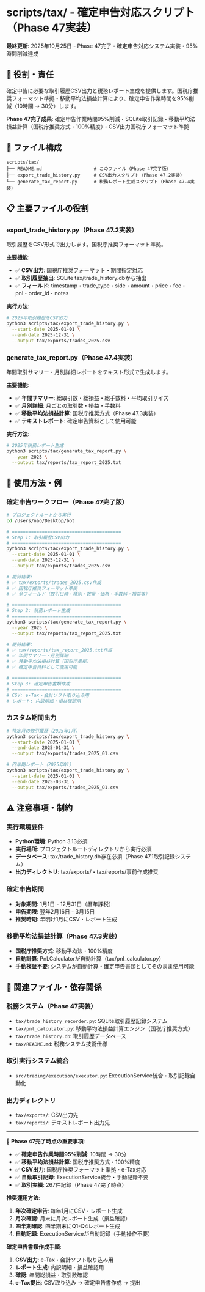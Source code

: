 # scripts/tax/ - 確定申告対応スクリプト（Phase 47実装）

**最終更新**: 2025年10月25日 - Phase 47完了・確定申告対応システム実装・95%時間削減達成

## 🎯 役割・責任

確定申告に必要な取引履歴CSV出力と税務レポート生成を提供します。国税庁推奨フォーマット準拠・移動平均法損益計算により、確定申告作業時間を95%削減（10時間 → 30分）します。

**Phase 47完了成果**: 確定申告作業時間95%削減・SQLite取引記録・移動平均法損益計算（国税庁推奨方式・100%精度）・CSV出力国税庁フォーマット準拠

## 📂 ファイル構成

```
scripts/tax/
├── README.md                   # このファイル（Phase 47完了版）
├── export_trade_history.py     # CSV出力スクリプト（Phase 47.2実装）
└── generate_tax_report.py      # 税務レポート生成スクリプト（Phase 47.4実装）
```

## 📋 主要ファイルの役割

### **export_trade_history.py**（Phase 47.2実装）
取引履歴をCSV形式で出力します。国税庁推奨フォーマット準拠。

**主要機能**:
- ✅ **CSV出力**: 国税庁推奨フォーマット・期間指定対応
- ✅ **取引履歴抽出**: SQLite tax/trade_history.dbから抽出
- ✅ **フィールド**: timestamp・trade_type・side・amount・price・fee・pnl・order_id・notes

**実行方法**:
```bash
# 2025年取引履歴をCSV出力
python3 scripts/tax/export_trade_history.py \
  --start-date 2025-01-01 \
  --end-date 2025-12-31 \
  --output tax/exports/trades_2025.csv
```

### **generate_tax_report.py**（Phase 47.4実装）
年間取引サマリー・月別詳細レポートをテキスト形式で生成します。

**主要機能**:
- ✅ **年間サマリー**: 総取引数・総損益・総手数料・平均取引サイズ
- ✅ **月別詳細**: 月ごとの取引数・損益・手数料
- ✅ **移動平均法損益計算**: 国税庁推奨方式（Phase 47.3実装）
- ✅ **テキストレポート**: 確定申告資料として使用可能

**実行方法**:
```bash
# 2025年税務レポート生成
python3 scripts/tax/generate_tax_report.py \
  --year 2025 \
  --output tax/reports/tax_report_2025.txt
```

## 📝 使用方法・例

### **確定申告ワークフロー**（Phase 47完了版）
```bash
# プロジェクトルートから実行
cd /Users/nao/Desktop/bot

# ========================================
# Step 1: 取引履歴CSV出力
# ========================================
python3 scripts/tax/export_trade_history.py \
  --start-date 2025-01-01 \
  --end-date 2025-12-31 \
  --output tax/exports/trades_2025.csv

# 期待結果:
# ✅ tax/exports/trades_2025.csv作成
# ✅ 国税庁推奨フォーマット準拠
# ✅ 全フィールド（取引日時・種別・数量・価格・手数料・損益等）

# ========================================
# Step 2: 税務レポート生成
# ========================================
python3 scripts/tax/generate_tax_report.py \
  --year 2025 \
  --output tax/reports/tax_report_2025.txt

# 期待結果:
# ✅ tax/reports/tax_report_2025.txt作成
# ✅ 年間サマリー・月別詳細
# ✅ 移動平均法損益計算（国税庁準拠）
# ✅ 確定申告資料として使用可能

# ========================================
# Step 3: 確定申告書類作成
# ========================================
# CSV: e-Tax・会計ソフト取り込み用
# レポート: 内訳明細・損益確認用
```

### **カスタム期間出力**
```bash
# 特定月の取引履歴（2025年1月）
python3 scripts/tax/export_trade_history.py \
  --start-date 2025-01-01 \
  --end-date 2025-01-31 \
  --output tax/exports/trades_2025_01.csv

# 四半期レポート（2025年Q1）
python3 scripts/tax/export_trade_history.py \
  --start-date 2025-01-01 \
  --end-date 2025-03-31 \
  --output tax/exports/trades_2025_Q1.csv
```

## ⚠️ 注意事項・制約

### **実行環境要件**
- **Python環境**: Python 3.13必須
- **実行場所**: プロジェクトルートディレクトリから実行必須
- **データベース**: tax/trade_history.db存在必須（Phase 47.1取引記録システム）
- **出力ディレクトリ**: tax/exports/・tax/reports/事前作成推奨

### **確定申告期間**
- **対象期間**: 1月1日 - 12月31日（暦年課税）
- **申告期限**: 翌年2月16日 - 3月15日
- **推奨時期**: 年明け1月にCSV・レポート生成

### **移動平均法損益計算**（Phase 47.3実装）
- **国税庁推奨方式**: 移動平均法・100%精度
- **自動計算**: PnLCalculatorが自動計算（tax/pnl_calculator.py）
- **手動検証不要**: システムが自動計算・確定申告書類としてそのまま使用可能

## 🔗 関連ファイル・依存関係

### **税務システム**（Phase 47実装）
- `tax/trade_history_recorder.py`: SQLite取引履歴記録システム
- `tax/pnl_calculator.py`: 移動平均法損益計算エンジン（国税庁推奨方式）
- `tax/trade_history.db`: 取引履歴データベース
- `tax/README.md`: 税務システム技術仕様

### **取引実行システム統合**
- `src/trading/execution/executor.py`: ExecutionService統合・取引記録自動化

### **出力ディレクトリ**
- `tax/exports/`: CSV出力先
- `tax/reports/`: テキストレポート出力先

---

**🎯 Phase 47完了時点の重要事項**:
- ✅ **確定申告作業時間95%削減**: 10時間 → 30分
- ✅ **移動平均法損益計算**: 国税庁推奨方式・100%精度
- ✅ **CSV出力**: 国税庁推奨フォーマット準拠・e-Tax対応
- ✅ **自動取引記録**: ExecutionService統合・手動記録不要
- ✅ **取引実績**: 267件記録（Phase 47完了時点）

**推奨運用方法**:
1. **年次確定申告**: 毎年1月にCSV・レポート生成
2. **月次確認**: 月末に月次レポート生成（損益確認）
3. **四半期確認**: 四半期末にQ1-Q4レポート生成
4. **自動記録**: ExecutionServiceが自動記録（手動操作不要）

**確定申告書類作成手順**:
1. **CSV出力**: e-Tax・会計ソフト取り込み用
2. **レポート生成**: 内訳明細・損益確認用
3. **確認**: 年間総損益・取引数確認
4. **e-Tax提出**: CSV取り込み → 確定申告書作成 → 提出
